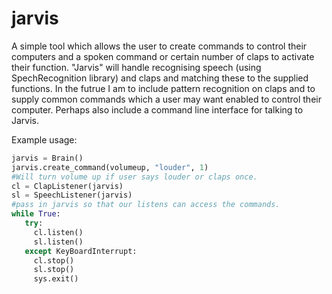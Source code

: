 # jarvis
A simple tool which allows the user to create commands to control their computers and a spoken command or certain number of claps to activate their function. "Jarvis" will handle recognising speech (using SpechRecognition library) and claps and matching these to the supplied functions. In the futrue I am to include pattern recognition on claps and to supply common commands which a user may want enabled to control their computer. Perhaps also include a command line interface for talking to Jarvis.

Example usage:
 ```python
 jarvis = Brain()
 jarvis.create_command(volumeup, "louder", 1)
 #Will turn volume up if user says louder or claps once.
 cl = ClapListener(jarvis)
 sl = SpeechListener(jarvis)
#pass in jarvis so that our listens can access the commands.
while True:
    try:
      cl.listen()
      sl.listen()
    except KeyBoardInterrupt:
      cl.stop()
      sl.stop()
      sys.exit()
  
 ```
